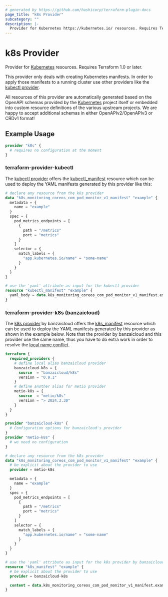 ```yaml
---
# generated by https://github.com/hashicorp/terraform-plugin-docs
page_title: "k8s Provider"
subcategory: ""
description: |-
  Provider for Kubernetes https://kubernetes.io/ resources. Requires Terraform 1.0 or later.
---
```


# k8s Provider

Provider for [Kubernetes](https://kubernetes.io/) resources. Requires Terraform 1.0 or later.

This provider only deals with creating Kubernetes manifests. In order to apply those manifests to a running cluster use
other providers like the [kubectl provider](https://registry.terraform.io/providers/gavinbunney/kubectl/).

All resources of this provider are automatically generated based on the OpenAPI schemas provided by the [Kubernetes](https://github.com/kubernetes/kubernetes/tree/master/api/openapi-spec)
project itself or embedded into custom resource definitions of the various upstream projects. We are happy to accept
additional schemas in either OpenAPIv2/OpenAPIv3 or CRDv1 format!

## Example Usage

```terraform
provider "k8s" {
  # requires no configuration at the moment
}
```

### terraform-provider-kubectl

The [kubectl provider](https://registry.terraform.io/providers/gavinbunney/kubectl/) offers the [kubectl_manifest](https://registry.terraform.io/providers/gavinbunney/kubectl/latest/docs/resources/kubectl_manifest)
resource which can be used to deploy the YAML manifests generated by this provider like this:

```terraform
# declare any resource from the k8s provider
data "k8s_monitoring_coreos_com_pod_monitor_v1_manifest" "example" {
  metadata = {
    name = "example"
  }
  spec = {
    pod_metrics_endpoints = [
      {
        path = "/metrics"
        port = "metrics"
      }
    ]
    selector = {
      match_labels = {
        "app.kubernetes.io/name" = "some-name"
      }
    }
  }
}

# use the 'yaml' attribute as input for the kubectl provider
resource "kubectl_manifest" "example" {
  yaml_body = data.k8s_monitoring_coreos_com_pod_monitor_v1_manifest.example.yaml
}
```

### terraform-provider-k8s (banzaicloud)

The [k8s provider](https://registry.terraform.io/providers/banzaicloud/k8s/) by banzaicloud offers the [k8s_manifest](https://registry.terraform.io/providers/banzaicloud/k8s/latest/docs/resources/manifest)
resource which can be used to deploy the YAML manifests generated by this provider as shown in the example below. Note
that the provider by banzaicloud and this provider use the same name, thus you have to do extra work in order to resolve
the [local name conflict](https://www.terraform.io/language/providers/requirements#handling-local-name-conflicts).

```terraform
terraform {
  required_providers {
    # define local alias banzaicloud provider
    banzaicloud-k8s = {
      source  = "banzaicloud/k8s"
      version = "0.9.1"
    }
    # define another alias for metio provider
    metio-k8s = {
      source  = "metio/k8s"
      version = "> 2024.3.30"
    }
  }
}

provider "banzaicloud-k8s" {
  # Configuration options for banzaicloud's provider
}
provider "metio-k8s" {
  # we need no configuration
}

# declare any resource from the k8s provider
data "k8s_monitoring_coreos_com_pod_monitor_v1_manifest" "example" {
  # be explicit about the provider to use
  provider = metio-k8s

  metadata = {
    name = "example"
  }
  spec = {
    pod_metrics_endpoints = [
      {
        path = "/metrics"
        port = "metrics"
      }
    ]
    selector = {
      match_labels = {
        "app.kubernetes.io/name" = "some-name"
      }
    }
  }
}

# use the 'yaml' attribute as input for the k8s provider by banzaicloud
resource "k8s_manifest" "example" {
  # be explicit about the provider to use
  provider = banzaicloud-k8s

  content = data.k8s_monitoring_coreos_com_pod_monitor_v1_manifest.example.yaml
}
```
